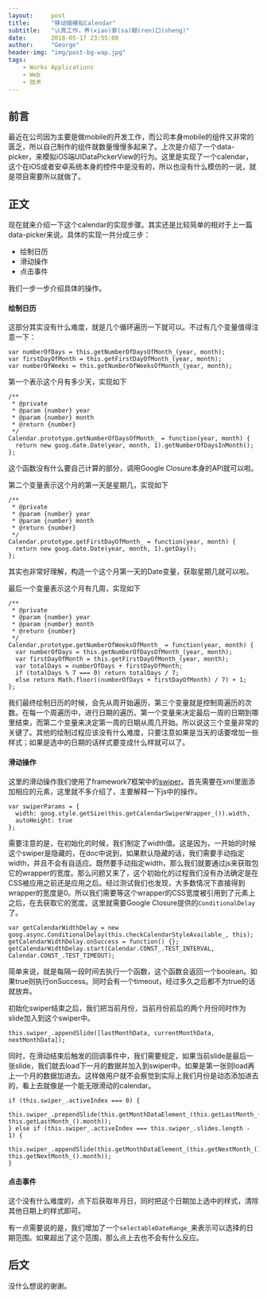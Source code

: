 ```yaml
---
layout:     post
title:      "移动端模拟Calendar"
subtitle:   "认真工作，养(xiao)家(sa)糊(ren)口(sheng)"
date:       2018-05-17 23:55:00
author:     "George"
header-img: "img/post-bg-wap.jpg"
tags:
    - Works Applications
    - Web
    - 技术
---
```


## 前言

最近在公司因为主要是做mobile的开发工作，而公司本身mobile的组件又非常的匮乏，所以自己制作的组件就数量慢慢多起来了。上次是介绍了一个data-picker，来模拟iOS端UIDataPickerView的行为。这里是实现了一个calendar，这个在iOS或者安卓系统本身的控件中是没有的，所以也没有什么模仿的一说，就是项目需要所以就做了。

## 正文

现在就来介绍一下这个calendar的实现步骤。其实还是比较简单的相对于上一篇data-picker来说。具体的实现一共分成三步：

- 绘制日历
- 滑动操作
- 点击事件

我们一步一步介绍具体的操作。

#### 绘制日历

这部分其实没有什么难度，就是几个循环遍历一下就可以。不过有几个变量值得注意一下：

```
var numberOfDays = this.getNumberOfDaysOfMonth_(year, month);
var firstDayOfMonth = this.getFirstDayOfMonth_(year, month);
var numberOfWeeks = this.getNumberOfWeeksOfMonth_(year, month);
```

第一个表示这个月有多少天，实现如下

```
/**
 * @private
 * @param {number} year
 * @param {number} month
 * @return {number}
 */
Calendar.prototype.getNumberOfDaysOfMonth_ = function(year, month) {
  return new goog.date.Date(year, month, 1).getNumberOfDaysInMonth();
};
```

这个函数没有什么要自己计算的部分，调用Google Closure本身的API就可以啦。

第二个变量表示这个月的第一天是星期几，实现如下

```
/**
 * @private
 * @param {number} year
 * @param {number} month
 * @return {number}
 */
Calendar.prototype.getFirstDayOfMonth_ = function(year, month) {
  return new goog.date.Date(year, month, 1).getDay();
};
```

其实也非常好理解，构造一个这个月第一天的Date变量，获取星期几就可以啦。

最后一个变量表示这个月有几周，实现如下

```
/**
 * @private
 * @param {number} year
 * @param {number} month
 * @return {number}
 */
Calendar.prototype.getNumberOfWeeksOfMonth_ = function(year, month) {
  var numberOfDays = this.getNumberOfDaysOfMonth_(year, month);
  var firstDayOfMonth = this.getFirstDayOfMonth_(year, month);
  var totalDays = numberOfDays + firstDayOfMonth;
  if (totalDays % 7 === 0) return totalDays / 7;
  else return Math.floor((numberOfDays + firstDayOfMonth) / 7) + 1;
};
```

我们最终绘制日历的时候，会先从周开始遍历，第三个变量就是控制周遍历的次数。在每一个周遍历中，进行日期的遍历。第一个变量来决定最后一周的日期到哪里结束，而第二个变量来决定第一周的日期从周几开始。所以说这三个变量非常的关键了。其他的绘制过程应该没有什么难度，只要注意如果是当天的话要增加一些样式；如果是选中的日期的话样式要变成什么样就可以了。

#### 滑动操作

这里的滑动操作我们使用了framework7框架中的[swiper](https://framework7.io/docs/swiper.html)。首先需要在xml里面添加相应的元素，这里就不多介绍了，主要解释一下js中的操作。

```
var swiperParams = {
  width: goog.style.getSize(this.getCalendarSwiperWrapper_()).width,
  autoHeight: true
};
```

需要注意的是，在初始化的时候，我们制定了width值。这是因为，一开始的时候这个swiper是隐藏的，在doc中说到，如果默认隐藏的话，我们需要手动指定width，并且不会有自适应。既然要手动指定width，那么我们就要通过js来获取包它的wrapper的宽度。那么问题又来了，这个初始化的过程我们没有办法确定是在CSS被应用之前还是应用之后。经过测试我们也发现，大多数情况下直接得到wrapper的宽度是0。所以我们需要等这个wrapper的CSS宽度被引用到了元素上之后，在去获取它的宽度。这里就需要Google Closure提供的`ConditionalDelay`了。

```
var getCalendarWidthDelay = new goog.async.ConditionalDelay(this.checkCalendarStyleAvailable_, this);
getCalendarWidthDelay.onSuccess = function() {};
getCalendarWidthDelay.start(Calendar.CONST_.TEST_INTERVAL, Calendar.CONST_.TEST_TIMEOUT);
```

简单来说，就是每隔一段时间去执行一个函数，这个函数会返回一个boolean。如果true则执行onSuccess。同时会有一个timeout，经过多久之后都不为true的话就放弃。

初始化swiper结束之后，我们把当前月份，当前月份前后的两个月份同时作为slide加入到这个swiper中。

```
this.swiper_.appendSlide([lastMonthData, currentMonthData, nextMonthData]);
```

同时，在滑动结束后触发的回调事件中，我们需要规定，如果当前slide是最后一张slide，我们就去load下一月的数据并加入到swiper中。如果是第一张则load再上一个月的数据加进去。这样做用户就不会察觉到实际上我们月份是动态添加进去的，看上去就像是一个能无限滑动的calendar。

```
if (this.swiper_.activeIndex === 0) {
  this.swiper_.prependSlide(this.getMonthDataElement_(this.getLastMonth_().year, this.getLastMonth_().month));
} else if (this.swiper_.activeIndex === this.swiper_.slides.length - 1) {
  this.swiper_.appendSlide(this.getMonthDataElement_(this.getNextMonth_().year, this.getNextMonth_().month));
}
```

#### 点击事件

这个没有什么难度的，点下后获取年月日，同时把这个日期加上选中的样式，清除其他日期上的样式即可。

有一点需要说的是，我们增加了一个`selectableDateRange_`来表示可以选择的日期范围。如果超出了这个范围，那么点上去也不会有什么反应。

## 后文

没什么想说的谢谢。










